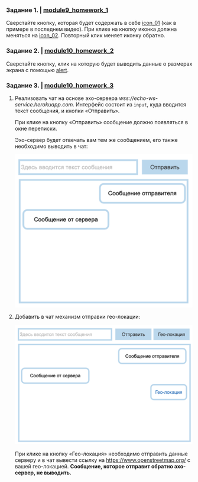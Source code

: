 ### Задание 1. | [module9_homework_1](module9_homework_1.js)

Сверстайте кнопку, которая будет содержать в себе [icon_01](https://icons.getbootstrap.com/icons/arrow-down-left-circle/)
(как в примере в последнем видео). При клике на кнопку иконка должна меняться 
на [icon_02](https://icons.getbootstrap.com/icons/arrow-down-left-circle-fill/). Повторный клик меняет иконку обратно.


### Задание 2. | [module10_homework_2](module10_homework_2.js)
Сверстайте кнопку, клик на которую будет выводить данные о размерах экрана с помощью [alert](https://developer.mozilla.org/ru/docs/Web/API/Window/alert).

### Задание 3. | [module10_homework_3](module10_homework_3.js)

1. Реализовать чат на основе эхо-сервера _wss://echo-ws-service.herokuapp.com._
   Интерфейс состоит из `input`, куда вводится текст сообщения, и кнопки «Отправить».

   При клике на кнопку «Отправить» сообщение должно появляться в окне переписки.

   Эхо-сервер будет отвечать вам тем же сообщением, его также необходимо выводить в чат:

      ![img.png](img.png)

2. Добавить в чат механизм отправки гео-локации:

      ![img_1.png](img_1.png)
   
   При клике на кнопку «Гео-локация» необходимо отправить данные серверу и в чат вывести ссылку 
   на https://www.openstreetmap.org/ с вашей гео-локацией. **Сообщение, которое отправит обратно эхо-сервер, не выводить.**
